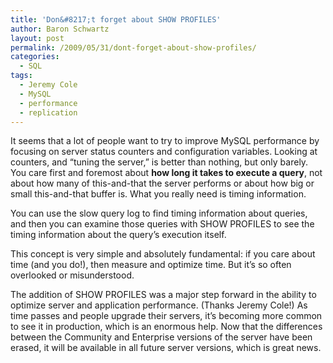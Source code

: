 ```yaml
---
title: 'Don&#8217;t forget about SHOW PROFILES'
author: Baron Schwartz
layout: post
permalink: /2009/05/31/dont-forget-about-show-profiles/
categories:
  - SQL
tags:
  - Jeremy Cole
  - MySQL
  - performance
  - replication
---
```

It seems that a lot of people want to try to improve MySQL performance by focusing on server status counters and configuration variables. Looking at counters, and &#8220;tuning the server,&#8221; is better than nothing, but only barely. You care first and foremost about **how long it takes to execute a query**, not about how many of this-and-that the server performs or about how big or small this-and-that buffer is. What you really need is timing information.

You can use the slow query log to find timing information about queries, and then you can examine those queries with SHOW PROFILES to see the timing information about the query&#8217;s execution itself.

This concept is very simple and absolutely fundamental: if you care about time (and you do!), then measure and optimize time. But it&#8217;s so often overlooked or misunderstood.

The addition of SHOW PROFILES was a major step forward in the ability to optimize server and application performance. (Thanks Jeremy Cole!) As time passes and people upgrade their servers, it&#8217;s becoming more common to see it in production, which is an enormous help. Now that the differences between the Community and Enterprise versions of the server have been erased, it will be available in all future server versions, which is great news.